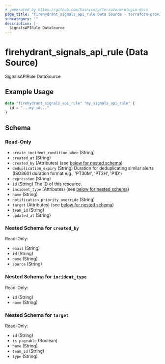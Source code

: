 ```yaml
---
# generated by https://github.com/hashicorp/terraform-plugin-docs
page_title: "firehydrant_signals_api_rule Data Source - terraform-provider-firehydrant"
subcategory: ""
description: |-
  SignalsAPIRule DataSource
---
```


# firehydrant_signals_api_rule (Data Source)

SignalsAPIRule DataSource

## Example Usage

```terraform
data "firehydrant_signals_api_rule" "my_signals_api_rule" {
  id = "...my_id..."
}
```

<!-- schema generated by tfplugindocs -->
## Schema

### Read-Only

- `create_incident_condition_when` (String)
- `created_at` (String)
- `created_by` (Attributes) (see [below for nested schema](#nestedatt--created_by))
- `deduplication_expiry` (String) Duration for deduplicating similar alerts (ISO8601 duration format e.g., 'PT30M', 'PT2H', 'P1D')
- `expression` (String)
- `id` (String) The ID of this resource.
- `incident_type` (Attributes) (see [below for nested schema](#nestedatt--incident_type))
- `name` (String)
- `notification_priority_override` (String)
- `target` (Attributes) (see [below for nested schema](#nestedatt--target))
- `team_id` (String)
- `updated_at` (String)

<a id="nestedatt--created_by"></a>
### Nested Schema for `created_by`

Read-Only:

- `email` (String)
- `id` (String)
- `name` (String)
- `source` (String)


<a id="nestedatt--incident_type"></a>
### Nested Schema for `incident_type`

Read-Only:

- `id` (String)
- `name` (String)


<a id="nestedatt--target"></a>
### Nested Schema for `target`

Read-Only:

- `id` (String)
- `is_pageable` (Boolean)
- `name` (String)
- `team_id` (String)
- `type` (String)
